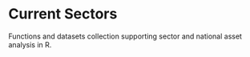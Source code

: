 # Current Sectors
Functions and datasets collection supporting sector and national asset analysis in R.
